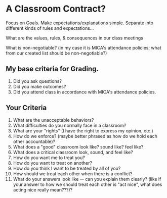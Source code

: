 # A Classroom Contract?

Focus on Goals. Make expectations/explanations simple. Separate into different kinds of rules and expectations...

What are the values, rules, & consequences in our class meetings

What is non-negotiable? (in my case it is MICA's attendance policies; what from our created list should be non-negotiable?)

## My base criteria for Grading.

1. Did you ask questions?
2. Did you make outcomes?
3. Did you attend class in accordance with MICA's attendance policies.

## Your Criteria

1. What are the unacceptable behaviors?
2. What difficulties do you normally face in a classroom?
3. What are your "rights" (I have the right to express my opinion, etc.)
4. How do we enforce? (maybe better phrased as how do we hold each other accountable)?
5. What does a "good" classroom look like? sound like? feel like?
6. What does a critical classroom look, sound, and feel like?
7. How do you want me to treat you?
8. How do you want to treat on another?
9. How do you think I want to be treated by all of you?
10. How should we treat each other when there is a conflict?
11. What do your answers look like -- can you explain them clearly? (like if your answer to how we should treat each other is "act nice", what does acting nice really mean???)?

